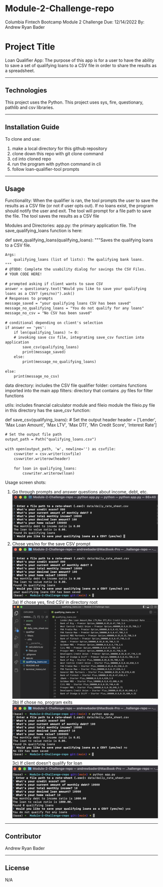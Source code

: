 # Module-2-Challenge-repo
Columbia Fintech Bootcamp Module 2 Challenge
Due: 12/14/2022
By: Andrew Ryan Bader

# Project Title

Loan Qualifier App: The purpose of this app is for a user to have the ability to save a set of qualifying loans to a CSV file in order to share the results as a spreadsheet.

---

## Technologies

This project uses the Python. This project uses sys, fire, questionary, pathlib and csv libraries.

---

## Installation Guide

To clone and use:
1) make a local directory for this github repository
2) clone down this repo with git clone command
3) cd into cloned repo
4) run the program with python command in cli
5) follow loan-qualifier-tool prompts

---

## Usage

Functionality:
When the qualifier is ran, the tool prompts the user to save the results as a CSV file (or not if user opts out). If no loans exist, the program should notify the user and exit. The tool will prompt for a file path to save the file. The tool saves the results as a CSV file

Modules and Directories:
app.py: the primary application file. The save_qualifying_loans function is here:

def save_qualifying_loans(qualifying_loans):
    """Saves the qualifying loans to a CSV file.

    Args:
        qualifying_loans (list of lists): The qualifying bank loans.
    """
    # @TODO: Complete the usability dialog for savings the CSV Files.
    # YOUR CODE HERE!

    # prompted asking if client wants to save CSV
    answer = questionary.text("Would you like to save your qualifying loans as a CSV? (yes/no)").ask()
    # Responses to prompts
    message_saved = "your qualifying loans CSV has been saved"
    message_no_qualifying_loans = "You do not qualify for any loans"
    message_no_csv = "No CSV has been saved"

    # conditional depending on client's selection
    if answer == 'yes':
        if len(qualifying_loans) != 0:
        # invoking save csv file, integrating save_csv function into application
            save_csv(qualifying_loans)
            print(message_saved)
        else:
            print(message_no_qualifying_loans)
    
    else:
        print(message_no_csv)

data directory: includes the CSV file
qualifier folder: contains functions imported into the main app
filters: directory that contains .py files for filter functions

utils: includes financial calculator module and fileio module
    the fileio.py file in this directory has the save_csv function:

def save_csv(qualifying_loans):
    # Set the output header
    header = ['Lender', 'Max Loan Amount', 'Max LTV', 'Max DTI', 'Min Credit Score', 'Interest Rate']

    # Set the output file path
    output_path = Path("qualifying_loans.csv")

    with open(output_path, 'w', newline='') as csvfile:
        csvwriter = csv.writer(csvfile)
        csvwriter.writerow(header)
        
        for loan in qualifying_loans:
            csvwriter.writerow(loan)

Usage screen shots:
1) Go through prompts and answer questions about income, debt, etc.
![loan tool prompts](assets/image-1.png "Loan Qualifier Prompts")
2) Chose yes/no for the save CSV prompt
![save CSV prompt](assets/image-2.png "Save loan CSV Prompt")
3a) If chose yes, find CSV in directory root
![new CSV file](assets/image-3.png "New CSV File")
3b) If chose no, program exits
![don't save CSV](assets/image-4.png "don't save CSV")
3c) If client doesn't qualify for loan
![don't qualify](assets/image-5.png "don't qualify")

---

## Contributor

Andrew Ryan Bader

---

## License

N/A
